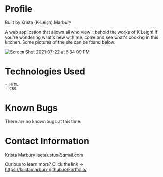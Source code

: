 # Profile 
Built by Krista (K-Leigh) Marbury

A web application that allows all who view it behold the works of K-Leigh! If you're wondering what's new with me, come and see what's cooking in this kitchen. Some pictures of the site can be found below.

![Screen Shot 2021-07-22 at 5 34 09 PM](https://user-images.githubusercontent.com/78391731/126717701-f02b0dbb-b9cf-48e4-be32-24a6c45317e3.png)



# Technologies Used

    - HTML
    - CSS
        
# Known Bugs

There are no known bugs at this time.

# Contact Information

Krista Marbury laetaiustus@gmail.com

Curious to learn more? Click the link => https://kristamarbury.github.io/Portfolio/  
